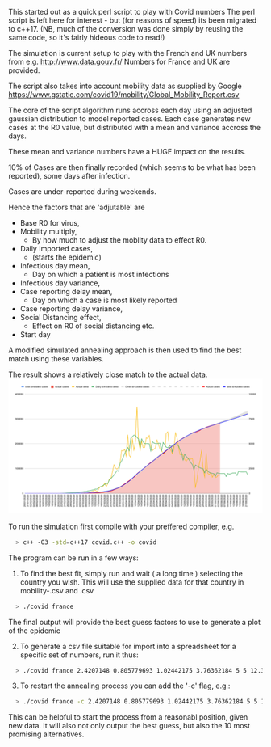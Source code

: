 This started out as a quick perl script to play with Covid numbers
The perl script is left here for interest - but (for reasons of speed) its been migrated to c++17.
(NB, much of the conversion was done simply by reusing the same code, so it's fairly hideous code to read!)

The simulation is current setup to play with the French and UK numbers from e.g. http://www.data.gouv.fr/
Numbers for France and UK are provided.

The script also takes into account mobility data as supplied by Google https://www.gstatic.com/covid19/mobility/Global_Mobility_Report.csv

The core of the script algorithm runs accross each day using an adjusted gaussian distribution to model reported cases.
Each case generates new cases at the R0 value, but distributed with a mean and variance accross the days. 

These mean and variance numbers have a HUGE impact on the results. 

10% of Cases are then finally recorded (which seems to be what has been reported), some days after infection.

Cases are under-reported during weekends.

Hence the factors that are 'adjutable' are

- Base R0 for virus,
- Mobility multiply,
  - By how much to adjust the moblity data to effect R0.
- Daily Imported cases,
  - (starts the epidemic)
- Infectious day mean,
  - Day on which a patient is most infections
- Infectious day variance,
- Case reporting delay mean,
  - Day on which a case is most likely reported
- Case reporting delay variance,
- Social Distancing effect,
  - Effect on R0 of social distancing etc.
- Start day

A modified simulated annealing approach is then used to find the best match using these variables.

The result shows a relatively close match to the actual data.
<img src="./output.svg">

To run the simulation first compile with your preffered compiler, e.g.
```bash
  > c++ -O3 -std=c++17 covid.c++ -o covid
```

The program can be run in a few ways:
1. To find the best fit, simply run and wait ( a long time ) selecting the country you wish. This will use the supplied data for that country in mobility-<country>.csv and <country>.csv
```bash
  > ./covid france
```
The final output will provide the best guess factors to use to generate a plot of the epidemic
  
2. To generate a csv file suitable for import into a spreadsheet for a specific set of numbers, run it thus:
```bash
  > ./covid france 2.4207148 0.805779693 1.02442175 3.76362184 5 5 12.3217681 1.50674125 0.695714995 71.3405724 21.2957611 > numbers-fr.csv
```

3. To restart the annealing process you can add the '-c' flag, e.g.:
```bash
  > ./covid france -c 2.4207148 0.805779693 1.02442175 3.76362184 5 5 12.3217681 1.50674125 0.695714995 71.3405724 21.2957611 > numbers-fr.csv
```
This can be helpful to start the process from a reasonabl position, given new data. It will also not only output the best guess, but also the 10 most promising alternatives.


